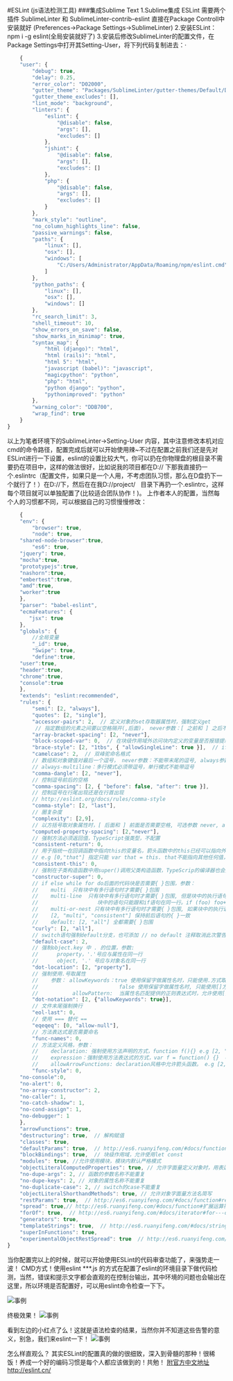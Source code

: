 #ESLint (js语法检测工具)
###集成Sublime Text 
1.Sublime集成 ESLint 需要两个插件 SublimeLinter 和 SublimeLinter-contrib-eslint 直接在Package Controll中安装就好
(Preferences->Package Settings->SublimeLinter)
2.安装ESLint： npm i -g eslint(全局安装就好了)
3.安装后修改SublimeLinter的配置文件，在Package Settings中打开其Setting-User，将下列代码复制进去：·
```javascript
    {
    "user": {
        "debug": true,
        "delay": 0.25,
        "error_color": "D02000",
        "gutter_theme": "Packages/SublimeLinter/gutter-themes/Default/Default.gutter-theme",
        "gutter_theme_excludes": [],
        "lint_mode": "background",
        "linters": {
            "eslint": {
                "@disable": false,
                "args": [],
                "excludes": []
            },
            "jshint": {
                "@disable": false,
                "args": [],
                "excludes": []
            },
            "php": {
                "@disable": false,
                "args": [],
                "excludes": []
            }
        },
        "mark_style": "outline",
        "no_column_highlights_line": false,
        "passive_warnings": false,
        "paths": {
            "linux": [],
            "osx": [],
            "windows": [
                "C:/Users/Administrator/AppData/Roaming/npm/eslint.cmd"
            ]
        },
        "python_paths": {
            "linux": [],
            "osx": [],
            "windows": []
        },
        "rc_search_limit": 3,
        "shell_timeout": 10,
        "show_errors_on_save": false,
        "show_marks_in_minimap": true,
        "syntax_map": {
            "html (django)": "html",
            "html (rails)": "html",
            "html 5": "html",
            "javascript (babel)": "javascript",
            "magicpython": "python",
            "php": "html",
            "python django": "python",
            "pythonimproved": "python"
        },
        "warning_color": "DDB700",
        "wrap_find": true
    }
}
```
以上为笔者环境下的SublimeLinter->Setting-User 内容，其中注意修改本机对应cmd的命令路径，配置完成后就可以开始使用辣~不过在配置之前我们还是先对ESLint进行一下设置，eslint的设置比较大气，你可以扔在你物理盘的根目录不需要扔在项目中，这样的做法很好，比如说我的项目都在D:// 下那我直接扔一个.eslintrc（配置文件，如果只是一个人用，不考虑团队习惯，那么在D盘扔下一个就行了！）在D://下，然后在在我D://project/   目录下再扔一个.eslintrc，这样每个项目就可以单独配置了(比较适合团队协作！)。
上作者本人的配置，当然每个人的习惯都不同，可以根据自己的习惯慢慢修改：
```javascript
    {
    "env": {
        "browser": true,
        "node": true,
	"shared-node-browser":true,
        "es6": true,
	"jquery": true,
	"mocha":true,
	"prototypejs":true,
	"nashorn":true,
	"embertest":true,
	"amd":true,
	"worker":true
    },
    "parser": "babel-eslint",
    "ecmaFeatures": {
       "jsx": true
    },
    "globals": {
        //全局变量
    	"_id": true,
    	"Swipe": true,
        "define":true,
	"user":true,
	"header":true,
	"chrome":true,
	"console":true
    },
    "extends": "eslint:recommended",
    "rules": {
        "semi": [2, "always"],
        "quotes": [2, "single"],
        "accessor-pairs": 2,  // 定义对象的set存取器属性时，强制定义get
         // 指定数组的元素之间要以空格隔开(,后面)， never参数：[ 之前和 ] 之后不能带空格，always参数：[ 之前和 ] 之后必须带空格  
        "array-bracket-spacing": [2, "never"],  
        "block-scoped-var": 0,  // 在块级作用域外访问块内定义的变量是否报错提示  
        "brace-style": [2, "1tbs", { "allowSingleLine": true }],  // if while function 后面的{必须与if在同一行，java风格。 
        "camelcase": 2,  // 双峰驼命名格式 
        // 数组和对象键值对最后一个逗号， never参数：不能带末尾的逗号, always参数：必须带末尾的逗号，  
        // always-multiline：多行模式必须带逗号，单行模式不能带逗号  
        "comma-dangle": [2, "never"],  
        // 控制逗号前后的空格  
        "comma-spacing": [2, { "before": false, "after": true }],  
        // 控制逗号在行尾出现还是在行首出现  
        // http://eslint.org/docs/rules/comma-style  
        "comma-style": [2, "last"],  
        // 圈复杂度  
        "complexity": [2,9],  
        // 以方括号取对象属性时，[ 后面和 ] 前面是否需要空格, 可选参数 never, always  
        "computed-property-spacing": [2,"never"],  
        // 强制方法必须返回值，TypeScript强类型，不配置  
        "consistent-return": 0,  
        // 用于指统一在回调函数中指向this的变量名，箭头函数中的this已经可以指向外层调用者，应该没卵用了  
        // e.g [0,"that"] 指定只能 var that = this. that不能指向其他任何值，this也不能赋值给that以外的其他值  
        "consistent-this": 0,  
        // 强制在子类构造函数中用super()调用父类构造函数，TypeScrip的编译器也会提示  
        "constructor-super": 0,  
        // if else while for do后面的代码块是否需要{ }包围，参数：  
        //    multi  只有块中有多行语句时才需要{ }包围  
        //    multi-line  只有块中有多行语句时才需要{ }包围, 但是块中的执行语句只有一行时，  
        //                   块中的语句只能跟和if语句在同一行。if (foo) foo++; else doSomething();  
        //    multi-or-nest 只有块中有多行语句时才需要{ }包围, 如果块中的执行语句只有一行，执行语句可以零另起一行也可以跟在if语句后面  
        //    [2, "multi", "consistent"] 保持前后语句的{ }一致  
        //    default: [2, "all"] 全都需要{ }包围  
        "curly": [2, "all"],  
        // switch语句强制default分支，也可添加 // no default 注释取消此次警告  
        "default-case": 2,  
        // 强制object.key 中 . 的位置，参数:  
        //      property，'.'号应与属性在同一行  
        //      object, '.' 号应与对象名在同一行  
        "dot-location": [2, "property"],  
        // 强制使用.号取属性  
        //    参数： allowKeywords：true 使用保留字做属性名时，只能使用.方式取属性  
        //                          false 使用保留字做属性名时, 只能使用[]方式取属性 e.g [2, {"allowKeywords": false}]  
        //           allowPattern:  当属性名匹配提供的正则表达式时，允许使用[]方式取值,否则只能用.号取值 e.g [2, {"allowPattern": "^[a-z]+(_[a-z]+)+$"}]  
        "dot-notation": [2, {"allowKeywords": true}],  
        // 文件末尾强制换行  
        "eol-last": 0,  
        // 使用 === 替代 ==  
        "eqeqeq": [0, "allow-null"],  
        // 方法表达式是否需要命名  
        "func-names": 0,  
        // 方法定义风格，参数：  
        //    declaration: 强制使用方法声明的方式，function f(){} e.g [2, "declaration"]  
        //    expression：强制使用方法表达式的方式，var f = function() {}  e.g [2, "expression"]  
        //    allowArrowFunctions: declaration风格中允许箭头函数。 e.g [2, "declaration", { "allowArrowFunctions": true }]  
        "func-style": 0,
	"no-console":0,
	"no-alert": 0,  
	"no-array-constructor": 2,  
	"no-caller": 1,  
	"no-catch-shadow": 1,  
	"no-cond-assign": 1,
	"no-debugger": 1
    },
    "arrowFunctions": true,  
    "destructuring": true,  // 解构赋值 
    "classes": true,  
    "defaultParams": true,  // http://es6.ruanyifeng.com/#docs/function#函数参数的默认值  
    "blockBindings": true,  // 块级作用域，允许使用let const 
    "modules": true, //允许使用模块，模块内默认严格模式 
    "objectLiteralComputedProperties": true, // 允许字面量定义对象时，用表达式做属性名  
    "no-dupe-args": 2, // 函数的参数名称不能重复
    "no-dupe-keys": 2, // 对象的属性名称不能重复
    "no-duplicate-case": 2, // switch的case不能重复
    "objectLiteralShorthandMethods": true, // 允许对象字面量方法名简写 
    "restParams": true,  // http://es6.ruanyifeng.com/#docs/function#rest参数  
    "spread": true,// http://es6.ruanyifeng.com/#docs/function#扩展运算符
    "forOf": true,  // http://es6.ruanyifeng.com/#docs/iterator#for---of循环  
    "generators": true,  
    "templateStrings": true,  // http://es6.ruanyifeng.com/#docs/string#模板字符串  
    "superInFunctions": true,  
    "experimentalObjectRestSpread": true  // http://es6.ruanyifeng.com/#docs/object#对象的扩展运算符
}
```

当你配置完以上的时候，就可以开始使用ESLint的代码审查功能了，来强势走一波！
CMD方式！使用eslint ***.js 的方式在配置了eslint的环境目录下做代码检测，当然，错误和提示文字都会直观的在控制台输出，其中环境的问题也会输出在这里，所以环境是否配置好，可以用eslint命令检查一下下。

![事例](http://ww4.sinaimg.cn/large/639d3769jw1faxbqyv2w8j20hr05ndgn.jpg)

终极效果！
![事例](http://ww2.sinaimg.cn/large/639d3769jw1faxbrln9qgj20rf06qq5b.jpg)

看到左边的小红点了么！这就是语法检查的结果，当然你并不知道这些告警的意义，别急，我们来eslint一下！
![事例](http://ww1.sinaimg.cn/large/639d3769jw1faxbryv3rmj20h30bmq5g.jpg)

怎么样直观么？
其实ESLint的配置真的做的很细致，深入到骨髓的那种！很稀饭！养成一个好的编码习惯是每个人都应该做到的！共勉！
[附官方中文地址]( http://eslint.cn/)  http://eslint.cn/

